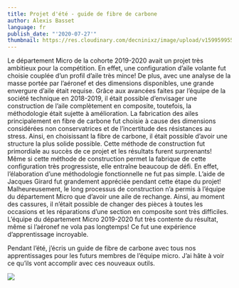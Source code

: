```yaml
---
title: Projet d'été - guide de fibre de carbone
author: Alexis Basset
language: fr
publish_date: "'2020-07-27'"
thumbnail: https://res.cloudinary.com/decninixz/image/upload/v1599599555/IMG_20200227_194418_jmk37o.jpg
---
```

Le département Micro de la cohorte 2019-2020 avait un projet très ambitieux pour la compétition. En effet, une configuration d’aile volante fut choisie couplée d’un profil d’aile très mince! De plus, avec une analyse de la masse portée par l’aéronef et des dimensions disponibles, une grande envergure d’aile était requise. Grâce aux avancées faites par l’équipe de la société technique en 2018-2019, il était possible d’envisager une construction de l’aile complètement en composite, toutefois, la méthodologie était sujette à amélioration. La fabrication des ailes principalement en fibre de carbone fut choisie à cause des dimensions considérées non conservatrices et de l’incertitude des résistances au stress. Ainsi, en choisissant la fibre de carbone, il était possible d’avoir une structure la plus solide possible. Cette méthode de construction fut primordiale au succès de ce projet et les résultats furent surprenants! Même si cette méthode de construction permet la fabrique de cette configuration très progressiste, elle entraîne beaucoup de défi. En effet, l’élaboration d’une méthodologie fonctionnelle ne fut pas simple. L’aide de Jacques Girard fut grandement appréciée pendant cette étape du projet! Malheureusement, le long processus de construction n’a permis à l’équipe du département Micro que d’avoir une aile de rechange. Ainsi, au moment des cassures, il n’était possible de changer des pièces à toutes les occasions et les réparations d’une section en composite sont très difficiles. L’équipe du département Micro 2019-2020 fut très contente du résultat, même si l’aéronef ne vola pas longtemps! Ce fut une expérience d’apprentissage incroyable.


Pendant l’été, j’écris un guide de fibre de carbone avec tous nos apprentissages pour les futurs membres de l’équipe micro. J’ai hâte à voir ce qu’ils vont accomplir avec ces nouveaux outils. 

![](https://res.cloudinary.com/decninixz/image/upload/a_-90/v1599599661/Snapchat-2087415323_lzjfec.jpg)